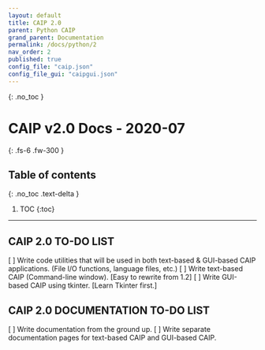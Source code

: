 ```yaml
---
layout: default
title: CAIP 2.0
parent: Python CAIP
grand_parent: Documentation
permalink: /docs/python/2
nav_order: 2
published: true
config_file: "caip.json"
config_file_gui: "caipgui.json"
---
```

{: .no_toc }
# CAIP v2.0 Docs - 2020-07
{: .fs-6 .fw-300 }
## Table of contents
{: .no_toc .text-delta }
1. TOC
{:toc}
---

[comment]: <> (Page variables are defined in the YAML front matter block, and accessed by {{ page.variable_name }}.)

## CAIP 2.0 TO-DO LIST
[ ] Write code utilities that will be used in both text-based & GUI-based CAIP applications. (File I/O functions, language files, etc.)
[ ] Write text-based CAIP (Command-line window). [Easy to rewrite from 1.2]
[ ] Write GUI-based CAIP using tkinter. [Learn Tkinter first.]

## CAIP 2.0 DOCUMENTATION TO-DO LIST
[ ] Write documentation from the ground up.
[ ] Write separate documentation pages for text-based CAIP and GUI-based CAIP. 